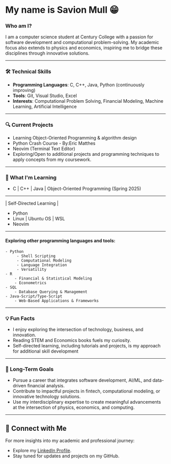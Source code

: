 # My name is **Savion Mull**  😁

### Who am I?  
I am a computer science student at Century College with a passion for software development and computational problem-solving.
My academic focus also extends to physics and economics, inspiring me to bridge these disciplines through innovative solutions.

---

### 🛠️ Technical Skills  
- **Programming Languages**: C, C++, Java, Python (continuously improving)
- **Tools**: Git, Visual Studio, Excel
- **Interests**: Computational Problem Solving, Financial Modeling, Machine Learning, Artificial Intelligence

---

### 🔍 Current Projects   
- Learning Object-Oriented Programming & algorithm design
- Python Crash Course - By:Eric Matthes
- Neovim (Terminal Text Editor)
- Exploring/Open to additional projects and programming techniques to apply concepts from my coursework.

---

### 🌱 What I'm Learning   
- C | C++ | Java | Object-Oriented Programming (Spring 2025)
---
| Self-Directed Learning |
- Python
- Linux | Ubuntu OS | WSL 
- Neovim

---

#### Exploring other programming languages and tools:  
    - Python 
         - Shell Scripting
         - Computational Modeling
         - Language Integration
         - Versatility
    - R
        - Financial & Statistical Modeling
        - Econometrics
    - SQL
        - Database Querying & Management 
    - Java-Script/Type-Script
        - Web-Based Applications & Frameworks

---

### 💡 Fun Facts  
- I enjoy exploring the intersection of technology, business, and innovation.
- Reading STEM and Economics books fuels my curiosity.
- Self-directed learning, including tutorials and projects, is my approach for additional skill development
---

### 🎯 Long-Term Goals  
- Pursue a career that integrates software development, AI/ML, and data-driven financial analysis.
- Contribute to impactful projects in fintech, computational modeling, or innovative technology solutions.
- Use my interdisciplinary expertise to create meaningful advancements at the intersection of physics, economics, and computing.

---

## 📢 Connect with Me  
For more insights into my academic and professional journey:  
- Explore my [LinkedIn Profile](https://linkedin.com/in/savion-mull-9a9439324).
- Stay tuned for updates and projects on my GitHub.
